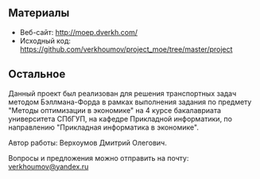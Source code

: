Материалы
---
* Веб-сайт: http://moep.dverkh.com/
* Исходный код: https://github.com/verkhoumov/project_moe/tree/master/project

Остальное
---
Данный проект был реализован для решения транспортных задач методом Бэллмана-Форда в рамках выполнения задания по предмету "Методы оптимизации в экономике" на 4 курсе бакалавриата университета СПбГУП, на кафедре Прикладной информатики, по направлению "Прикладная информатика в экономике".

Автор работы: Верхоумов Дмитрий Олегович.

Вопросы и предложения можно отправить на почту: verkhoumov@yandex.ru
